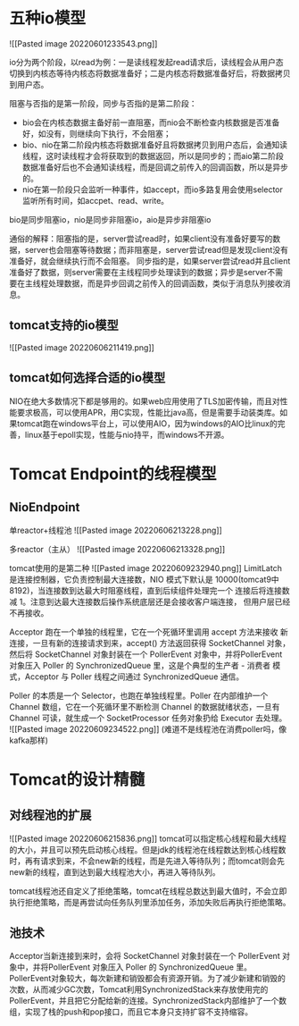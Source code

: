 # 五种io模型
![[Pasted image 20220601233543.png]]

io分为两个阶段，以read为例：一是读线程发起read请求后，读线程会从用户态切换到内核态等待内核态将数据准备好；二是内核态将数据准备好后，将数据拷贝到用户态。

阻塞与否指的是第一阶段，同步与否指的是第二阶段：

- bio会在内核态数据主备好前一直阻塞，而nio会不断检查内核数据是否准备好，如没有，则继续向下执行，不会阻塞；
- bio、nio在第二阶段内核态将数据准备好且将数据拷贝到用户态后，会通知读线程，这时读线程才会将获取到的数据返回，所以是同步的；而aio第二阶段数据准备好后也不会通知读线程，而是回调之前传入的回调函数，所以是异步的。
- nio在第一阶段只会监听一种事件，如accept，而io多路复用会使用selector监听所有时间，如accpet、read、write。

bio是同步阻塞io，nio是同步非阻塞io，aio是异步非阻塞io

通俗的解释：阻塞指的是，server尝试read时，如果client没有准备好要写的数据，server也会阻塞等待数据；而非阻塞是，server尝试read但是发现client没有准备好，就会继续执行而不会阻塞。
同步指的是，如果server尝试read并且client准备好了数据，则server需要在主线程同步处理读到的数据；异步是server不需要在主线程处理数据，而是异步回调之前传入的回调函数，类似于消息队列接收消息。

## tomcat支持的io模型
![[Pasted image 20220606211419.png]]

## tomcat如何选择合适的io模型
NIO在绝大多数情况下都是够用的。如果web应用使用了TLS加密传输，而且对性能要求极高，可以使用APR，用C实现，性能比java高，但是需要手动装类库。如果tomcat跑在windows平台上，可以使用AIO，因为windows的AIO比linux的完善，linux基于epoll实现，性能与nio持平，而windows不开源。

# Tomcat Endpoint的线程模型
## NioEndpoint
单reactor+线程池
![[Pasted image 20220606213228.png]]

多reactor（主从）
![[Pasted image 20220606213328.png]]

tomcat使用的是第二种
![[Pasted image 20220609232940.png]]
LimitLatch 是连接控制器，它负责控制最大连接数，NIO 模式下默认是 10000(tomcat9中8192)，当连接数到达最大时阻塞线程，直到后续组件处理完一个 连接后将连接数减 1。注意到达最大连接数后操作系统底层还是会接收客户端连接， 但用户层已经不再接收。

Acceptor 跑在一个单独的线程里，它在一个死循环里调用 accept 方法来接收 新连接，一旦有新的连接请求到来，accept() 方法返回获得 SocketChannel 对象，然后将 SocketChannel 对象封装在一个 PollerEvent 对象中，并将PollerEvent 对象压入 Poller 的 SynchronizedQueue 里，这是个典型的生产者 - 消费者 模式，Acceptor 与 Poller 线程之间通过 SynchronizedQueue 通信。

Poller 的本质是一个 Selector，也跑在单独线程里。Poller 在内部维护一个 Channel 数组，它在一个死循环里不断检测 Channel 的数据就绪状态，一旦有 Channel 可读，就生成一个 SocketProcessor 任务对象扔给 Executor 去处理。
![[Pasted image 20220609234522.png]]
(难道不是线程池在消费poller吗，像kafka那样)

# Tomcat的设计精髓
## 对线程池的扩展
![[Pasted image 20220606215836.png]]
tomcat可以指定核心线程和最大线程的大小，并且可以预先启动核心线程。但是jdk的线程池在线程数达到核心线程数时，再有请求到来，不会new新的线程，而是先进入等待队列；而tomcat则会先new新的线程，直到达到最大线程池大小，再进入等待队列。

tomcat线程池还自定义了拒绝策略，tomcat在线程总数达到最大值时，不会立即执行拒绝策略，而是再尝试向任务队列里添加任务，添加失败后再执行拒绝策略。

## 池技术
Acceptor当新连接到来时，会将 SocketChannel 对象封装在一个 PollerEvent 对象中，并将PollerEvent 对象压入 Poller 的 SynchronizedQueue 里。PollerEvent对象较大，每次新建和销毁都会有资源开销。为了减少新建和销毁的次数，从而减少GC次数，Tomcat利用SynchronizedStack来存放使用完的PollerEvent，并且把它分配给新的连接。SynchronizedStack内部维护了一个数组，实现了栈的push和pop接口，而且它本身只支持扩容不支持缩容。